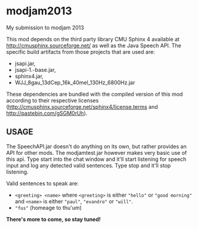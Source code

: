 modjam2013
==========

My submission to modjam 2013

This mod depends on the third party library CMU Sphinx 4 available at http://cmusphinx.sourceforge.net/ as well as the Java Speech API.
The specific build artifacts from those projects that are used are:

* jsapi.jar,
* jsapi-1.-base.jar,
* sphinx4.jar,
* WJJ_8gau_13dCep_16k_40mel_130Hz_6800Hz.jar


These dependencies are bundled with the compiled version of this mod according to their respective licenses (http://cmusphinx.sourceforge.net/sphinx4/license.terms and http://pastebin.com/gSGM0rUh).

USAGE
-----
The SpeechAPI.jar doesn't do anything on its own, but rather provides an API for other mods. 
The modjamtest.jar however makes very basic use of this api. Type start into the chat window and it'll start listening for speech input and log any detected valid sentences. Type stop and it'll stop listening.

Valid sentences to speak are:
* `<greeting> <name>` where `<greeting>` is either `"hello"` or `"good morning"` and `<name>` is either  `"paul"`, `"evandro"` or `"will"`.
* `"fus"` (homeage to thu'um)

**There's more to come, so stay tuned!**
